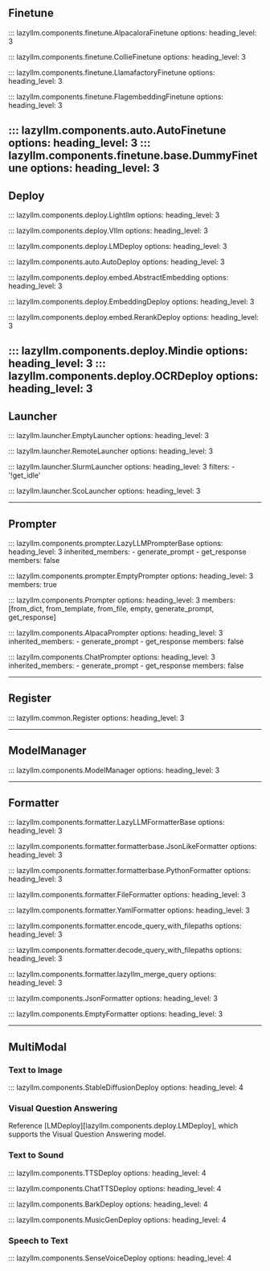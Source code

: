 ## Finetune

::: lazyllm.components.finetune.AlpacaloraFinetune
    options:
      heading_level: 3

::: lazyllm.components.finetune.CollieFinetune
    options:
      heading_level: 3

::: lazyllm.components.finetune.LlamafactoryFinetune
    options:
      heading_level: 3

::: lazyllm.components.finetune.FlagembeddingFinetune
    options:
      heading_level: 3

::: lazyllm.components.auto.AutoFinetune
    options:
      heading_level: 3
::: lazyllm.components.finetune.base.DummyFinetune
    options:
      heading_level: 3
---

## Deploy

::: lazyllm.components.deploy.Lightllm
    options:
      heading_level: 3

::: lazyllm.components.deploy.Vllm
    options:
      heading_level: 3

::: lazyllm.components.deploy.LMDeploy
    options:
      heading_level: 3

::: lazyllm.components.auto.AutoDeploy
    options:
      heading_level: 3

::: lazyllm.components.deploy.embed.AbstractEmbedding
    options:
      heading_level: 3

::: lazyllm.components.deploy.EmbeddingDeploy
    options:
      heading_level: 3

::: lazyllm.components.deploy.embed.RerankDeploy
    options:
      heading_level: 3

::: lazyllm.components.deploy.Mindie
    options:
      heading_level: 3
::: lazyllm.components.deploy.OCRDeploy
    options:
      heading_level: 3
---

## Launcher

::: lazyllm.launcher.EmptyLauncher
    options:
      heading_level: 3

::: lazyllm.launcher.RemoteLauncher
    options:
      heading_level: 3

::: lazyllm.launcher.SlurmLauncher
    options:
      heading_level: 3
      filters:
      - '!get_idle'

::: lazyllm.launcher.ScoLauncher
    options:
      heading_level: 3

---

## Prompter

::: lazyllm.components.prompter.LazyLLMPrompterBase
  options:
    heading_level: 3
    inherited_members:
      - generate_prompt
      - get_response
    members: false

::: lazyllm.components.prompter.EmptyPrompter
    options:
      heading_level: 3
      members: true

::: lazyllm.components.Prompter
    options:
      heading_level: 3
      members: [from_dict, from_template, from_file, empty, generate_prompt, get_response]

::: lazyllm.components.AlpacaPrompter
    options:
      heading_level: 3
	  inherited_members:
	    - generate_prompt
	    - get_response
    members: false

::: lazyllm.components.ChatPrompter
    options:
      heading_level: 3
	  inherited_members:
	    - generate_prompt
	    - get_response
    members: false

---

## Register

::: lazyllm.common.Register
    options:
      heading_level: 3

---

## ModelManager

::: lazyllm.components.ModelManager
    options:
      heading_level: 3

---

## Formatter

::: lazyllm.components.formatter.LazyLLMFormatterBase
    options:
      heading_level: 3

::: lazyllm.components.formatter.formatterbase.JsonLikeFormatter
    options:
      heading_level: 3

::: lazyllm.components.formatter.formatterbase.PythonFormatter
    options:
      heading_level: 3

::: lazyllm.components.formatter.FileFormatter
    options:
      heading_level: 3

::: lazyllm.components.formatter.YamlFormatter
    options:
      heading_level: 3

::: lazyllm.components.formatter.encode_query_with_filepaths
    options:
      heading_level: 3

::: lazyllm.components.formatter.decode_query_with_filepaths
    options:
      heading_level: 3

::: lazyllm.components.formatter.lazyllm_merge_query
    options:
      heading_level: 3

::: lazyllm.components.JsonFormatter
    options:
      heading_level: 3

::: lazyllm.components.EmptyFormatter
    options:
      heading_level: 3

---

## MultiModal

### Text to Image

::: lazyllm.components.StableDiffusionDeploy
    options:
      heading_level: 4

### Visual Question Answering

Reference [LMDeploy][lazyllm.components.deploy.LMDeploy], which supports the Visual Question Answering model.

### Text to Sound

::: lazyllm.components.TTSDeploy
    options:
      heading_level: 4

::: lazyllm.components.ChatTTSDeploy
    options:
      heading_level: 4

::: lazyllm.components.BarkDeploy
    options:
      heading_level: 4

::: lazyllm.components.MusicGenDeploy
    options:
      heading_level: 4

### Speech to Text

::: lazyllm.components.SenseVoiceDeploy
    options:
      heading_level: 4
